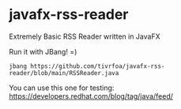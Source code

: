 # javafx-rss-reader
Extremely Basic RSS Reader written in JavaFX

Run it with JBang! =)
```
jbang https://github.com/tivrfoa/javafx-rss-reader/blob/main/RSSReader.java
```

You can use this one for testing:
https://developers.redhat.com/blog/tag/java/feed/

